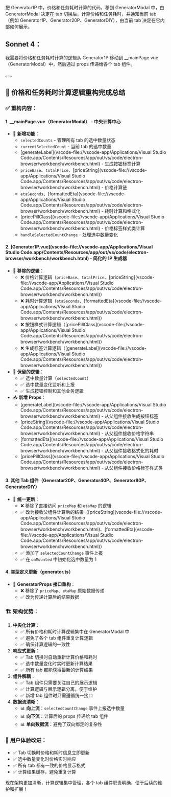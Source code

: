 把 Generator1P 中，价格和任务耗时计算的代码，移到 GeneratorModal 中，由 GeneratorModal 决定在 tab 切换后，计算价格和任务耗时，并通知当前 tab （例如 Generator1P、Generator20P、GeneratorDIY），由当前 tab 决定在它内部如何展示。

## Sonnet 4：

我需要将价格和任务耗时计算的逻辑从 Generator1P 移动到 __mainPage.vue（GeneratorModal）中，然后通过 props 传递给各个 tab 组件。

。。。

## 🎯 **价格和任务耗时计算逻辑重构完成总结**

### ✅ **重构内容**：

#### 1. **__mainPage.vue（GeneratorModal）** - 中央计算中心

- 🔧 **新增功能**：
  - `selectedCounts` - 管理所有 tab 的选中数量状态
  - `currentSelectedCount` - 当前 tab 的选中数量
  - [generateLabel](vscode-file://vscode-app/Applications/Visual Studio Code.app/Contents/Resources/app/out/vs/code/electron-browser/workbench/workbench.html) - 生成按钮标签计算
  - `priceBase`、`totalPrice`、[priceString](vscode-file://vscode-app/Applications/Visual Studio Code.app/Contents/Resources/app/out/vs/code/electron-browser/workbench/workbench.html) - 价格计算链
  - `etaSeconds`、[formattedEta](vscode-file://vscode-app/Applications/Visual Studio Code.app/Contents/Resources/app/out/vs/code/electron-browser/workbench/workbench.html) - 耗时计算和格式化
  - [pricePillClass](vscode-file://vscode-app/Applications/Visual Studio Code.app/Contents/Resources/app/out/vs/code/electron-browser/workbench/workbench.html) - 价格标签样式类计算
  - `handleSelectedCountChange` - 处理选中数量变化

#### 2. **[Generator1P.vue](vscode-file://vscode-app/Applications/Visual Studio Code.app/Contents/Resources/app/out/vs/code/electron-browser/workbench/workbench.html)** - 简化的 1P 生成器

- 🔄 **移除的逻辑**：
  - ❌ 价格计算逻辑（`priceBase`、`totalPrice`、[priceString](vscode-file://vscode-app/Applications/Visual Studio Code.app/Contents/Resources/app/out/vs/code/electron-browser/workbench/workbench.html)）
  - ❌ 耗时计算逻辑（`etaSeconds`、[formattedEta](vscode-file://vscode-app/Applications/Visual Studio Code.app/Contents/Resources/app/out/vs/code/electron-browser/workbench/workbench.html)）
  - ❌ 按钮样式计算逻辑（[pricePillClass](vscode-file://vscode-app/Applications/Visual Studio Code.app/Contents/Resources/app/out/vs/code/electron-browser/workbench/workbench.html)）
  - ❌ 生成标签计算逻辑（[generateLabel](vscode-file://vscode-app/Applications/Visual Studio Code.app/Contents/Resources/app/out/vs/code/electron-browser/workbench/workbench.html)）
- 🔧 **保留的逻辑**：
  - ✅ 选中数量计算（`selectedCount`）
  - ✅ 选中数量变化监听和上报
  - ✅ 生成按钮控制和其他业务逻辑
- 📥 **新增 Props**：
  - [generateLabel](vscode-file://vscode-app/Applications/Visual Studio Code.app/Contents/Resources/app/out/vs/code/electron-browser/workbench/workbench.html) - 从父组件接收生成按钮标签
  - [priceString](vscode-file://vscode-app/Applications/Visual Studio Code.app/Contents/Resources/app/out/vs/code/electron-browser/workbench/workbench.html) - 从父组件接收价格字符串
  - [formattedEta](vscode-file://vscode-app/Applications/Visual Studio Code.app/Contents/Resources/app/out/vs/code/electron-browser/workbench/workbench.html) - 从父组件接收格式化的耗时
  - [pricePillClass](vscode-file://vscode-app/Applications/Visual Studio Code.app/Contents/Resources/app/out/vs/code/electron-browser/workbench/workbench.html) - 从父组件接收价格标签样式类

#### 3. **其他 Tab 组件（Generator20P、Generator40P、Generator80P、GeneratorDIY）**

- 🔄 **统一更新**：
  - ❌ 移除了直接访问 `priceMap` 和 `etaMap` 的逻辑
  - ✅ 改为接收父组件计算后的结果（[priceString](vscode-file://vscode-app/Applications/Visual Studio Code.app/Contents/Resources/app/out/vs/code/electron-browser/workbench/workbench.html)、[formattedEta](vscode-file://vscode-app/Applications/Visual Studio Code.app/Contents/Resources/app/out/vs/code/electron-browser/workbench/workbench.html)）
  - ✅ 添加了 `selectedCountChange` 事件上报
  - ✅ 在 `onMounted` 中初始化选中数量为 1

#### 4. **类型定义更新（generator.ts）**

- 🔄 **GeneratorProps 接口重构**：
  - ❌ 移除了 `priceMap`、`etaMap` 原始数据传递
  - ✅ 改为传递计算后的结果数据

### 🏗️ **架构优势**：

1. **中央化计算**：
   - ✅ 所有价格和耗时计算逻辑集中在 GeneratorModal 中
   - ✅ 避免了各个 tab 组件重复计算逻辑
   - ✅ 确保计算逻辑的一致性
2. **响应式更新**：
   - ✅ Tab 切换时自动重新计算价格和耗时
   - ✅ 选中数量变化时实时更新计算结果
   - ✅ 所有 tab 都能获得最新的计算结果
3. **组件解耦**：
   - ✅ Tab 组件只需要关注自己的展示逻辑
   - ✅ 计算逻辑与展示逻辑分离，便于维护
   - ✅ 新增 tab 组件时只需遵循统一接口
4. **数据流清晰**：
   - 📊 **向上流**：`selectedCountChange` 事件上报选中数量
   - 📊 **向下流**：计算后的 props 传递给 tab 组件
   - 📊 **单向数据流**：避免了双向绑定的复杂性

### 🎨 **用户体验改进**：

- ✅ Tab 切换时价格和耗时信息立即更新
- ✅ 选中数量变化时价格实时响应
- ✅ 所有 tab 都有一致的价格显示格式
- ✅ 计算结果缓存，避免重复计算

现在架构更加清晰，计算逻辑集中管理，各个 tab 组件职责明确，便于后续的维护和扩展！